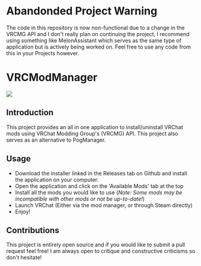 # Abandonded Project Warning
The code in this repository is now non-functional due to a change in the VRCMG API and I don't really plan on continuing the project, I recommend using something like MelonAssistant which serves as the same type of application but is actively being worked on. Feel free to use any code from this in your Projects however.

# VRCModManager
![](https://cdn.discordapp.com/attachments/909635987288752158/909677204558970901/unknown.png)

## Introduction
This project provides an all in one application to install/uninstall VRChat mods using VRChat Modding Group's (VRCMG) API. This project also serves as an alternative to PogManager.

## Usage
- Download the installer linked in the Releases tab on Github and install the application on your computer.
- Open the application and click on the 'Available Mods' tab at the top
- Install all the mods you would like to use (*Note: Some mods may be incompatible with other mods or not be up-to-date!*)
- Launch VRChat (Either via the mod manager, or through Steam directly)
- Enjoy!

## Contributions
This project is entirely open source and if you would like to submit a pull request feel free! I am always open to critique and constructive criticisms so don't hesitate!
